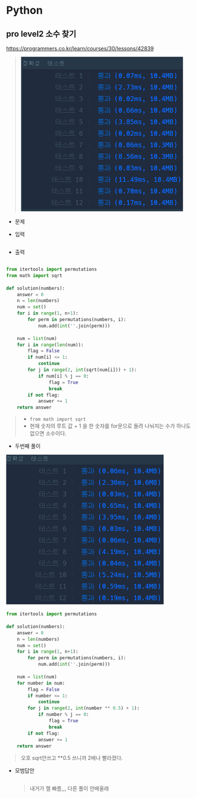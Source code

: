 # Python 

## pro level2 소수 찾기

https://programmers.co.kr/learn/courses/30/lessons/42839

> ![image-20211010125959479](md-images/image-20211010125959479.png)



* 문제

  > 

* 입력

  > 
  >
  > ```bash
  > 
  > ```
  
* 출력

  > 
  >
  > ```bash
  > 
  > ```
  
  

```python
from itertools import permutations
from math import sqrt

def solution(numbers):
    answer = 0
    n = len(numbers)
    num = set()
    for i in range(1, n+1):
        for perm in permutations(numbers, i):
            num.add(int(''.join(perm)))
            
    num = list(num)
    for i in range(len(num)):
        flag = False
        if num[i] <= 1:
            continue
        for j in range(2, int(sqrt(num[i])) + 1):
            if num[i] % j == 0:
                flag = True
                break
        if not flag:
            answer += 1
    return answer
```

>- `from math import sqrt`
>- 현재 숫자의 루트 값 + 1 을 한 숫자를 for문으로 돌려 나눠지는 수가 하나도 없으면 소수이다.



- 두번째 풀이

![image-20211010130514741](md-images/image-20211010130514741.png)

```python
from itertools import permutations

def solution(numbers):
    answer = 0
    n = len(numbers)
    num = set()
    for i in range(1, n+1):
        for perm in permutations(numbers, i):
            num.add(int(''.join(perm)))
            
    num = list(num)
    for number in num:
        flag = False
        if number <= 1:
            continue
        for j in range(2, int(number ** 0.5) + 1):
            if number % j == 0:
                flag = True
                break
        if not flag:
            answer += 1
    return answer
```

> 오호 sqrt안쓰고 **0.5 쓰니까 2배나 빨라졌다.



* 모범답안

  ```python

  ```
  
  > 내거가 젤 빠름,,, 다른 풀이 안배울래

